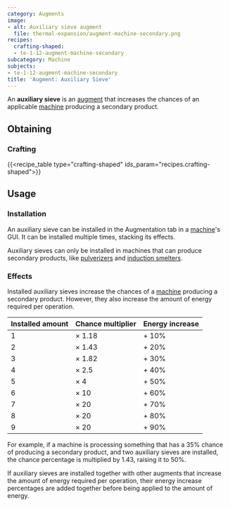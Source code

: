 ```yaml
---
category: Augments
image:
- alt: Auxiliary sieve augment
  file: thermal-expansion/augment-machine-secondary.png
recipes:
  crafting-shaped:
  - te-1-12-augment-machine-secondary
subcategory: Machine
subjects:
- te-1-12-augment-machine-secondary
title: 'Augment: Auxiliary Sieve'
---
```


An **auxiliary sieve** is an [augment](../augments/) that increases the
chances of an applicable [machine](../machines/) producing a secondary
product.


Obtaining
---------

### Crafting
{{<recipe_table type="crafting-shaped" ids_param="recipes.crafting-shaped">}}


Usage
-----

### Installation
An auxiliary sieve can be installed in the Augmentation tab in a
[machine](../machines/)'s GUI. It can be installed multiple times, stacking
its effects.

Auxiliary sieves can only be installed in machines that can produce secondary
products, like [pulverizers](../pulverizer/) and [induction
smelters](../induction-smelter/).

### Effects
Installed auxiliary sieves increase the chances of a [machine](../machines/)
producing a secondary product. However, they also increase the amount of energy
required per operation.

<!--
secondaryChance = 100 - amount * 15   (minimum is 5)
multiplier = 100 / secondaryChance
-->

| Installed amount | Chance multiplier | Energy increase |
|---|---|---|
| 1 | × 1.18 | + 10% |
| 2 | × 1.43 | + 20% |
| 3 | × 1.82 | + 30% |
| 4 | × 2.5 | + 40% |
| 5 | × 4 | + 50% |
| 6 | × 10 | + 60% |
| 7 | × 20 | + 70% |
| 8 | × 20 | + 80% |
| 9 | × 20 | + 90% |

For example, if a machine is processing something that has a 35% chance of
producing a secondary product, and two auxiliary sieves are installed, the
chance percentage is multiplied by 1.43, raising it to 50%.

If auxiliary sieves are installed together with other augments that increase the
amount of energy required per operation, their energy increase percentages are
added together before being applied to the amount of energy.
